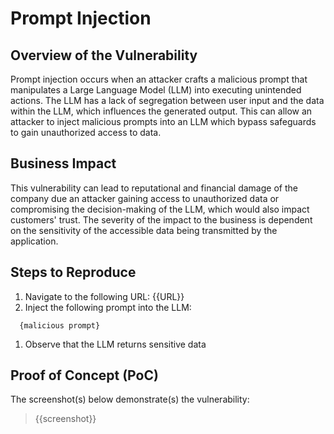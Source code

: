 # Prompt Injection

## Overview of the Vulnerability

Prompt injection occurs when an attacker crafts a malicious prompt that manipulates a Large Language Model (LLM) into executing unintended actions. The LLM has a lack of segregation between user input and the data within the LLM, which influences the generated output. This can allow an attacker to inject malicious prompts into an LLM which bypass safeguards to gain unauthorized access to data.

## Business Impact

This vulnerability can lead to reputational and financial damage of the company due an attacker gaining access to unauthorized data or compromising the decision-making of the LLM, which would also impact customers' trust. The severity of the impact to the business is dependent on the sensitivity of the accessible data being transmitted by the application.

## Steps to Reproduce

1. Navigate to the following URL: {{URL}}
1. Inject the following prompt into the LLM:

```prompt
  {malicious prompt}
```

1. Observe that the LLM returns sensitive data

## Proof of Concept (PoC)

The screenshot(s) below demonstrate(s) the vulnerability:
>
> {{screenshot}}
